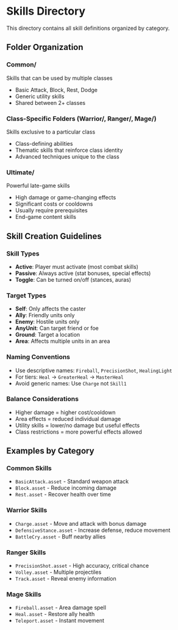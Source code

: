 # Skills Directory

This directory contains all skill definitions organized by category.

## Folder Organization

### Common/
Skills that can be used by multiple classes
- Basic Attack, Block, Rest, Dodge
- Generic utility skills
- Shared between 2+ classes

### Class-Specific Folders (Warrior/, Ranger/, Mage/)
Skills exclusive to a particular class
- Class-defining abilities
- Thematic skills that reinforce class identity
- Advanced techniques unique to the class

### Ultimate/
Powerful late-game skills
- High damage or game-changing effects
- Significant costs or cooldowns
- Usually require prerequisites
- End-game content skills

## Skill Creation Guidelines

### Skill Types
- **Active**: Player must activate (most combat skills)
- **Passive**: Always active (stat bonuses, special effects)
- **Toggle**: Can be turned on/off (stances, auras)

### Target Types
- **Self**: Only affects the caster
- **Ally**: Friendly units only
- **Enemy**: Hostile units only
- **AnyUnit**: Can target friend or foe
- **Ground**: Target a location
- **Area**: Affects multiple units in an area

### Naming Conventions
- Use descriptive names: `Fireball`, `PrecisionShot`, `HealingLight`
- For tiers: `Heal` → `GreaterHeal` → `MasterHeal`
- Avoid generic names: Use `Charge` not `Skill1`

### Balance Considerations
- Higher damage = higher cost/cooldown
- Area effects = reduced individual damage
- Utility skills = lower/no damage but useful effects
- Class restrictions = more powerful effects allowed

## Examples by Category

### Common Skills
- `BasicAttack.asset` - Standard weapon attack
- `Block.asset` - Reduce incoming damage
- `Rest.asset` - Recover health over time

### Warrior Skills  
- `Charge.asset` - Move and attack with bonus damage
- `DefensiveStance.asset` - Increase defense, reduce movement
- `BattleCry.asset` - Buff nearby allies

### Ranger Skills
- `PrecisionShot.asset` - High accuracy, critical chance
- `Volley.asset` - Multiple projectiles
- `Track.asset` - Reveal enemy information

### Mage Skills
- `Fireball.asset` - Area damage spell
- `Heal.asset` - Restore ally health
- `Teleport.asset` - Instant movement